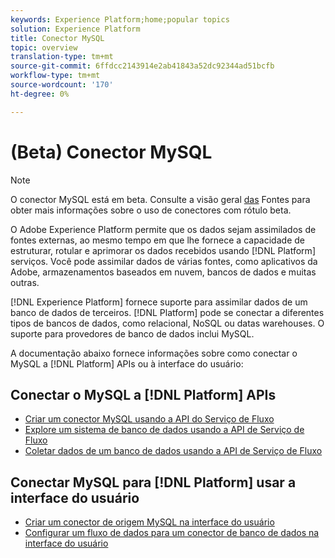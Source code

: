 ```yaml
---
keywords: Experience Platform;home;popular topics
solution: Experience Platform
title: Conector MySQL
topic: overview
translation-type: tm+mt
source-git-commit: 6ffdcc2143914e2ab41843a52dc92344ad51bcfb
workflow-type: tm+mt
source-wordcount: '170'
ht-degree: 0%

---
```



# (Beta) Conector MySQL

>[!NOTE]
>O conector MySQL está em beta. Consulte a visão geral [das](../../home.md#terms-and-conditions) Fontes para obter mais informações sobre o uso de conectores com rótulo beta.

O Adobe Experience Platform permite que os dados sejam assimilados de fontes externas, ao mesmo tempo em que lhe fornece a capacidade de estruturar, rotular e aprimorar os dados recebidos usando [!DNL Platform] serviços. Você pode assimilar dados de várias fontes, como aplicativos da Adobe, armazenamentos baseados em nuvem, bancos de dados e muitas outras.

[!DNL Experience Platform] fornece suporte para assimilar dados de um banco de dados de terceiros. [!DNL Platform] pode se conectar a diferentes tipos de bancos de dados, como relacional, NoSQL ou datas warehouses. O suporte para provedores de banco de dados inclui MySQL.

A documentação abaixo fornece informações sobre como conectar o MySQL a [!DNL Platform] APIs ou à interface do usuário:

## Conectar o MySQL a [!DNL Platform] APIs

- [Criar um conector MySQL usando a API do Serviço de Fluxo](../../tutorials/api/create/databases/mysql.md)
- [Explore um sistema de banco de dados usando a API de Serviço de Fluxo](../../tutorials/api/explore/database-nosql.md)
- [Coletar dados de um banco de dados usando a API de Serviço de Fluxo](../../tutorials/api/collect/database-nosql.md)

## Conectar MySQL para [!DNL Platform] usar a interface do usuário

- [Criar um conector de origem MySQL na interface do usuário](../../tutorials/ui/create/databases/mysql.md)
- [Configurar um fluxo de dados para um conector de banco de dados na interface do usuário](../../tutorials/ui/dataflow/databases.md)